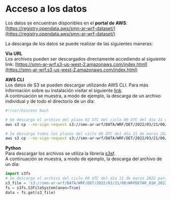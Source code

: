 # Acceso a los datos

Los datos se encuentran disponibles en el **portal de AWS**: [https://registry.opendata.aws/smn-ar-wrf-dataset/](https://registry.opendata.aws/smn-ar-wrf-dataset/)

La descarga de los datos se puede realizar de las siguientes maneras:

**Vía URL**<br />
Los archivos pueden ser descargados directamente accediendo al siguiente link: [https://smn-ar-wrf.s3-us-west-2.amazonaws.com/index.html](https://smn-ar-wrf.s3-us-west-2.amazonaws.com/index.html)

**AWS CLI**<br /> 
Los datos de S3 se pueden descargar utilizando AWS CLI. Para más información sobre su instalación visitar el siguiente 
[link](https://docs.aws.amazon.com/cli/latest/userguide/getting-started-install.html).<br />
A continuación se muestra, a modo de ejemplo, la descarga de un archivo individual y de todo el directorio de un día:

```bash
#!/usr/bin/env bash

# Se descarga el archivo del plazo 02 UTC del ciclo 00 UTC del día 21 de marzo 2022 al directorio_salida:
aws s3 cp --no-sign-request s3://smn-ar-wrf/DATA/WRF/DET/2022/03/21/00/WRFDETAR_01H_20220321_00_002.nc directorio_salida

# Se descarga todos los plazos del ciclo 00 UTC del día 21 de marzo 2022 al directorio_salida:
aws s3 cp --no-sign-request s3://smn-ar-wrf/DATA/WRF/DET/2022/03/21/00/ --recursive directorio_salida
```

**Python**<br />
Para descargar los archivos se utiliza la librería [s3sf](https://pypi.org/project/s3fs/). <br />
A continuación se muestra, a modo de ejemplo, la descarga del archivo de un día:


```python
import s3fs
# Se descarga el archivo del ciclo 00 UTC del día 21 de marzo 2022 para el plazo 0 
s3_file = 's3://smn-ar-wrf/DATA/WRF/DET/2022/03/21/00/WRFDETAR_01H_20220321_00_000.nc' 
fs = s3fs.S3FileSystem(anon=True)
data = fs.get(s3_file)
```

